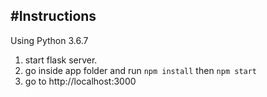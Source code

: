 #Instructions
------------
Using Python 3.6.7
1. start flask server.
2. go inside app folder and run `npm install` then `npm start`
5. go to http://localhost:3000 
